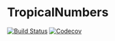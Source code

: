 # TropicalNumbers

[![Build Status](https://travis-ci.com/GiggleLiu/TropicalNumbers.jl.svg?branch=master)](https://travis-ci.com/GiggleLiu/TropicalNumbers.jl)
[![Codecov](https://codecov.io/gh/GiggleLiu/TropicalNumbers.jl/branch/master/graph/badge.svg)](https://codecov.io/gh/GiggleLiu/TropicalNumbers.jl)
